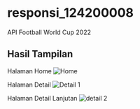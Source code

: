 # responsi_124200008

API Football World Cup 2022

## Hasil Tampilan

Halaman Home
![Home](https://user-images.githubusercontent.com/75229721/206176951-50f4e1b0-38bc-4a26-aceb-a411d4b95cff.png)

Halaman Detail 
![Detail 1](https://user-images.githubusercontent.com/75229721/206176960-dd987dd2-4965-4902-b13b-04817b18e546.png)

Halaman Detail Lanjutan
![detail 2](https://user-images.githubusercontent.com/75229721/206176967-161266a4-d102-401e-9699-5682a31d9c49.png)
